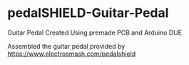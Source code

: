 # pedalSHIELD-Guitar-Pedal
Guitar Pedal Created Using premade PCB and Arduino DUE

Assembled the guitar pedal provided by https://www.electrosmash.com/pedalshield
